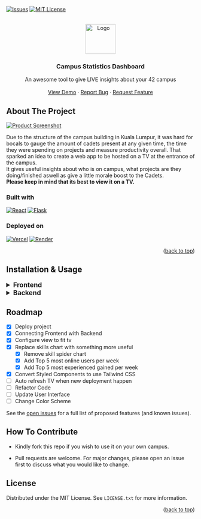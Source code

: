 <a name="readme-top"></a>

[![Issues][issues-shield]][issues-url]
[![MIT License][license-shield]][license-url]

<!-- PROJECT LOGO -->
<br />
<div align="center">
  <a href="https://github.com/othneildrew/Best-README-Template">
    <img src="https://i.imgur.com/hyM3NoY.png" alt="Logo" width="80" height="80">
  </a>

  <h3 align="center">Campus Statistics Dashboard</h3>

  <p align="center">
    An awesome tool to give LIVE insights about your 42 campus
    <br />
    <br />
    <a href="https://42-on-campus-stats.vercel.app" target="_blank">View Demo</a>
    ·
    <a href="https://github.com/Bunyod16/42-on_campus_stats/issues">Report Bug</a>
    ·
    <a href="https://github.com/Bunyod16/42-on_campus_stats/issues">Request Feature</a>
  </p>
</div>

<!-- ABOUT THE PROJECT -->

## About The Project

[![Product Screenshot][product-screenshot]](https://42-on-campus-stats.vercel.app)

Due to the structure of the campus building in Kuala Lumpur, it was hard for bocals to gauge the amount of cadets present at any given time, the time they were spending on projects and measure productivity overall. That sparked an idea to create a web app to be hosted on a TV at the entrance of the campus.
<br/>
It gives useful insights about who is on campus, what projects are they doing/finished aswell as give a little morale boost to the Cadets.
<br/>
<b>Please keep in mind that its best to view it on a TV.</b>

### Built with

[![React][react]][react-url]
[![Flask][flask]][flask-url]

### Deployed on

[![Vercel][vercel]][vercel-url]
[![Render][render]][render-url]

<p align="right">(<a href="#readme-top">back to top</a>)</p>

## Installation & Usage

<details>
<summary style="font-size: 1.25em;font-weight: bold;">Frontend</summary>

-   Navigate /frontend

```bash
cd frontend
```

-   Install dependencies

```bash
pnpm install
```

-   Run frontend

```bash
pnpm start
```

</details>
<details>
<summary style="font-size: 1.25em;font-weight: bold;">Backend</summary>

-   Navigate /backend

```bash
cd backend
```

-   Create a virtual environment in python

```bash
python3 -m venv venv
```

-   Install dependencies

```bash
pip install -r requirements.txt
```

-   Create .env file with secrets, you may find your API keys [on the intra](https://profile.intra.42.fr/oauth/applications/new), create a new application if you dont have one. <br>

```bash
touch .env
```

-   .env file example

```python
CAMPUS_UID = "YOUR_UID_HERE"
CAMPUS_SECRET = "YOUR_SECRET_HERE"
CAMPUS_ID = "YOUR_CAMPUS_ID_HERE"
```

-   Run the backend

```bash
flask run
```

</details>

<!-- ## Usage -->
<!-- ROADMAP -->

## Roadmap

-   [x] Deploy project
-   [x] Connecting Frontend with Backend
-   [x] Configure view to fit tv
-   [x] Replace skills chart with something more useful
    -   [x] Remove skill spider chart
    -   [x] Add Top 5 most online users per week
    -   [x] Add Top 5 most experienced gained per week
-   [x] Convert Styled Components to use Tailwind CSS
-   [ ] Auto refresh TV when new deployment happen
-   [ ] Refactor Code
-   [ ] Update User Interface
-   [ ] Change Color Scheme

See the [open issues](https://github.com/Bunyod16/42-on_campus_stats/issues) for a full list of proposed features (and known issues).

## How To Contribute

-   Kindly fork this repo if you wish to use it on your own campus.

-   Pull requests are welcome. For major changes, please open an issue first
    to discuss what you would like to change.

<!-- LICENSE -->

## License

Distributed under the MIT License. See `LICENSE.txt` for more information.

<p align="right">(<a href="#readme-top">back to top</a>)</p>

<!-- MARKDOWN LINKS & IMAGES -->
<!-- https://www.markdownguide.org/basic-syntax/#reference-style-links -->

[contributors-shield]: https://img.shields.io/github/contributors/othneildrew/Best-README-Template.svg?style=for-the-badge
[contributors-url]: https://github.com/Bunyod16/42-on_campus_stats/graphs/contributors
[forks-shield]: https://img.shields.io/github/forks/othneildrew/Best-README-Template.svg?style=for-the-badge
[issues-shield]: https://img.shields.io/badge/ISSUES-OPEN-yellow?style=for-the-badge&logo=googlecloud
[issues-url]: https://github.com/Bunyod16/42-on_campus_stats/issues
[license-shield]: https://img.shields.io/github/license/othneildrew/Best-README-Template.svg?style=for-the-badge
[license-url]: https://www.mit.edu/~amini/LICENSE.md
[linkedin-shield]: https://img.shields.io/badge/-LinkedIn-black.svg?style=for-the-badge&logo=linkedin&colorB=555
[linkedin-url]: https://linkedin.com/in/othneildrew
[product-screenshot]: https://i.imgur.com/Rr8fehO.png
[flask]: https://img.shields.io/badge/flask-000000?style=for-the-badge&logo=flask&logoColor=white
[flask-url]: https://flask.palletsprojects.com/en/2.2.x/
[django]: https://img.shields.io/badge/React-20232A?style=for-the-badge&logo=django&logoColor=61DAFB
[react-url]: https://reactjs.org/
[react]: https://img.shields.io/badge/React-20232A?style=for-the-badge&logo=react&logoColor=61DAFB
[vercel-url]: https://vercel.com/
[vercel]: https://img.shields.io/badge/vercel-20232A?style=for-the-badge&logo=vercel&logoColor=61DAFB
[render-url]: https://render.com/
[render]: https://img.shields.io/badge/render-20232A?style=for-the-badge&logo=render&logoColor=61DAFB
